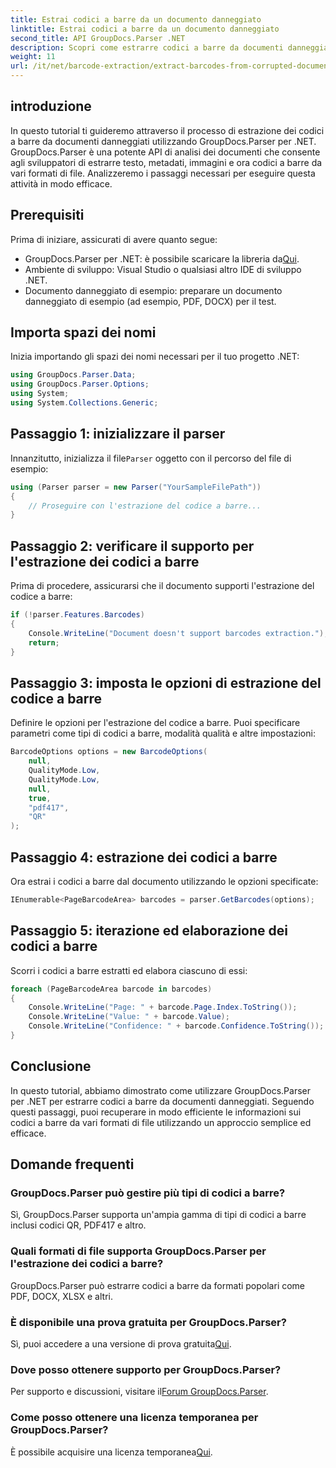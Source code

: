 ```yaml
---
title: Estrai codici a barre da un documento danneggiato
linktitle: Estrai codici a barre da un documento danneggiato
second_title: API GroupDocs.Parser .NET
description: Scopri come estrarre codici a barre da documenti danneggiati utilizzando GroupDocs.Parser per .NET. Tutorial completo con istruzioni passo passo.
weight: 11
url: /it/net/barcode-extraction/extract-barcodes-from-corrupted-document/
---
```

## introduzione
In questo tutorial ti guideremo attraverso il processo di estrazione dei codici a barre da documenti danneggiati utilizzando GroupDocs.Parser per .NET. GroupDocs.Parser è una potente API di analisi dei documenti che consente agli sviluppatori di estrarre testo, metadati, immagini e ora codici a barre da vari formati di file. Analizzeremo i passaggi necessari per eseguire questa attività in modo efficace.
## Prerequisiti
Prima di iniziare, assicurati di avere quanto segue:
-  GroupDocs.Parser per .NET: è possibile scaricare la libreria da[Qui](https://releases.groupdocs.com/parser/net/).
- Ambiente di sviluppo: Visual Studio o qualsiasi altro IDE di sviluppo .NET.
- Documento danneggiato di esempio: preparare un documento danneggiato di esempio (ad esempio, PDF, DOCX) per il test.

## Importa spazi dei nomi
Inizia importando gli spazi dei nomi necessari per il tuo progetto .NET:
```csharp
using GroupDocs.Parser.Data;
using GroupDocs.Parser.Options;
using System;
using System.Collections.Generic;
```
## Passaggio 1: inizializzare il parser
 Innanzitutto, inizializza il file`Parser` oggetto con il percorso del file di esempio:
```csharp
using (Parser parser = new Parser("YourSampleFilePath"))
{
    // Proseguire con l'estrazione del codice a barre...
}
```
## Passaggio 2: verificare il supporto per l'estrazione dei codici a barre
Prima di procedere, assicurarsi che il documento supporti l'estrazione del codice a barre:
```csharp
if (!parser.Features.Barcodes)
{
    Console.WriteLine("Document doesn't support barcodes extraction.");
    return;
}
```
## Passaggio 3: imposta le opzioni di estrazione del codice a barre
Definire le opzioni per l'estrazione del codice a barre. Puoi specificare parametri come tipi di codici a barre, modalità qualità e altre impostazioni:
```csharp
BarcodeOptions options = new BarcodeOptions(
    null,
    QualityMode.Low,
    QualityMode.Low,
    null,
    true,
    "pdf417",
    "QR"
);
```
## Passaggio 4: estrazione dei codici a barre
Ora estrai i codici a barre dal documento utilizzando le opzioni specificate:
```csharp
IEnumerable<PageBarcodeArea> barcodes = parser.GetBarcodes(options);
```
## Passaggio 5: iterazione ed elaborazione dei codici a barre
Scorri i codici a barre estratti ed elabora ciascuno di essi:
```csharp
foreach (PageBarcodeArea barcode in barcodes)
{
    Console.WriteLine("Page: " + barcode.Page.Index.ToString());
    Console.WriteLine("Value: " + barcode.Value);
    Console.WriteLine("Confidence: " + barcode.Confidence.ToString());
}
```

## Conclusione
In questo tutorial, abbiamo dimostrato come utilizzare GroupDocs.Parser per .NET per estrarre codici a barre da documenti danneggiati. Seguendo questi passaggi, puoi recuperare in modo efficiente le informazioni sui codici a barre da vari formati di file utilizzando un approccio semplice ed efficace.

## Domande frequenti
### GroupDocs.Parser può gestire più tipi di codici a barre?
Sì, GroupDocs.Parser supporta un'ampia gamma di tipi di codici a barre inclusi codici QR, PDF417 e altro.
### Quali formati di file supporta GroupDocs.Parser per l'estrazione dei codici a barre?
GroupDocs.Parser può estrarre codici a barre da formati popolari come PDF, DOCX, XLSX e altri.
### È disponibile una prova gratuita per GroupDocs.Parser?
 Sì, puoi accedere a una versione di prova gratuita[Qui](https://releases.groupdocs.com/).
### Dove posso ottenere supporto per GroupDocs.Parser?
 Per supporto e discussioni, visitare il[Forum GroupDocs.Parser](https://forum.groupdocs.com/c/parser/17).
### Come posso ottenere una licenza temporanea per GroupDocs.Parser?
 È possibile acquisire una licenza temporanea[Qui](https://purchase.groupdocs.com/temporary-license/).